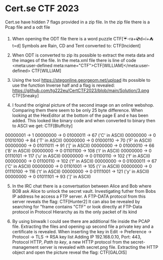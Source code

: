 # Cert.se CTF 2023

Cert.se have hidden 7 flags provided in a zip file. In the zip file there is a Pcap file and a odt file

1. When opening the ODT file there is a word puzzle CTF[☔-ra+💿d=i+⛺t=d]
Symbols are Rain, CD and Tent converted to: 
CTF[Incident]

2. When ODT is converted to zip its possible to extract the meta data and the images of the file. In the meta.xml file there is line of code <meta:user-defined meta:name="CTF">CTF[WILLIAM]</meta:user-defined>
CTF[WILLIAM]

3. Using the tool https://stegonline.georgeom.net/upload its possible to use the function Inverse half and a flag is revealed:
https://github.com/tg222eu/CertCTF2023/blob/main/Solution/3.png
CTF[Sneaky]

4. I found the original picture of the second image on an online webshop. Comparing them there seem to be only 25 byte difference. When looking at the HexEditor at the bottom of the page E and e has been added. This looked like binary code and when converted to binary then to ASCI we get:
CTF[Bluffcity]

00000001 -> 1
00000000 -> 0
01000011 -> 67 ('C' in ASCII)
00000000 -> 0
01010100 -> 84 ('T' in ASCII)
00000000 -> 0
01000110 -> 70 ('F' in ASCII)
00000000 -> 0
01011011 -> 91 ('[' in ASCII)
00000000 -> 0
01000010 -> 66 ('B' in ASCII)
00000000 -> 0
01101100 -> 108 ('l' in ASCII)
00000000 -> 0
01110101 -> 117 ('u' in ASCII)
00000000 -> 0
01100110 -> 102 ('f' in ASCII)
00000000 -> 0
01100110 -> 102 ('f' in ASCII)
00000000 -> 0
01000011 -> 67 ('C' in ASCII)
00000000 -> 0
01101001 -> 105 ('i' in ASCII)
00000000 -> 0
01110100 -> 116 ('t' in ASCII)
00000000 -> 0
01111001 -> 121 ('y' in ASCII)
00000000 -> 0
01011101 -> 93 (']' in ASCII)

5. In the IRC chat there is a convertsation between Alice and Bob where BOB ask Alice to unlock the secret vault. Investigating futher from Bobs IP address he access a FTP server. A FTP-DATA protocol from this server reveals the flag:
CTF[Hunter2]
It can also be revealed by searching for "frame contains "CTF" or look directly at FTP-Data protocol in Protocol Hierarchy as its the only packet of its kind

6. By using binwalk I could see there are additional file inside the PCAP file. Extracting the files and opening up second file a private key and a certificate is revealed. When inserting the key in Edit -> Preference -> Protocol -> TLS -> RSA key list
Adding IP 192.168.0.10, Port: 443, Protocol HTTP, *Path to key*, a new HTTP protocol from the secret-management server is revealed with secret.png file. Extracting the HTTP object and open the picture reveal the flag:
CTF[GALOIS]
